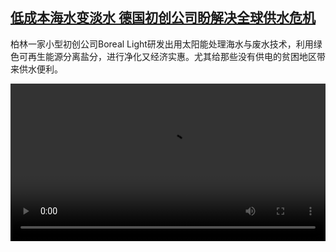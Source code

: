 <!--1619939825000-->
[低成本海水变淡水  德国初创公司盼解决全球供水危机](https://www.dw.com/zh/%E4%BD%8E%E6%88%90%E6%9C%AC%E6%B5%B7%E6%B0%B4%E5%8F%98%E6%B7%A1%E6%B0%B4%20%20%E5%BE%B7%E5%9B%BD%E5%88%9D%E5%88%9B%E5%85%AC%E5%8F%B8%E7%9B%BC%E8%A7%A3%E5%86%B3%E5%85%A8%E7%90%83%E4%BE%9B%E6%B0%B4%E5%8D%B1%E6%9C%BA/a-57353438)
------

<p>柏林一家小型初创公司Boreal Light研发出用太阳能处理海水与废水技术，利用绿色可再生能源分离盐分，进行净化又经济实惠。尤其给那些没有供电的贫困地区带来供水便利。</small></p><video src="https://tvdownloaddw-a.akamaihd.net/dwtv_video/flv/vdt_zh/2021/bchi210427_001_99083bchi_210427_water_sd_sor.mp4" controls style="width:100%"></video>
